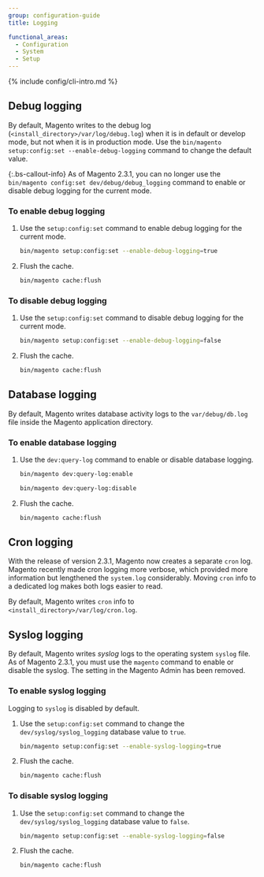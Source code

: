 ```yaml
---
group: configuration-guide
title: Logging

functional_areas:
  - Configuration
  - System
  - Setup
---
```


{% include config/cli-intro.md %}

## Debug logging

By default, Magento writes to the debug log (`<install_directory>/var/log/debug.log`) when it is in default or develop mode, but not when it is in production mode. Use the `bin/magento setup:config:set --enable-debug-logging` command to change the default value.

 {:.bs-callout-info}
As of Magento 2.3.1, you can no longer use the `bin/magento config:set dev/debug/debug_logging` command to enable or disable debug logging for the current mode.

### To enable debug logging

1. Use the `setup:config:set` command to enable debug logging for the current mode.

   ```bash
   bin/magento setup:config:set --enable-debug-logging=true
   ```

1. Flush the cache.

   ```bash
   bin/magento cache:flush
   ```

### To disable debug logging

1. Use the `setup:config:set` command to disable debug logging for the current mode.

   ```bash
   bin/magento setup:config:set --enable-debug-logging=false
   ```

1. Flush the cache.

   ```bash
   bin/magento cache:flush
   ```

## Database logging

By default, Magento writes database activity logs to the `var/debug/db.log` file inside the Magento application directory.

### To enable database logging

1. Use the `dev:query-log` command to enable or disable database logging.

   ```bash
   bin/magento dev:query-log:enable
   ```

   ```bash
   bin/magento dev:query-log:disable
   ```

1. Flush the cache.

   ```bash
   bin/magento cache:flush
   ```

## Cron logging

With the release of version 2.3.1, Magento now creates a separate `cron` log. \
Magento recently made cron logging more verbose, which provided more information but lengthened the `system.log` considerably.
Moving `cron` info to a dedicated log makes both logs easier to read.

By default, Magento writes `cron` info to `<install_directory>/var/log/cron.log`.

## Syslog logging

By default, Magento writes _syslog_ logs to the operating system `syslog` file.
As of Magento 2.3.1, you must use the `magento` command to enable or disable the syslog.
The setting in the Magento Admin has been removed.

### To enable syslog logging

Logging to `syslog` is disabled by default.

1. Use the `setup:config:set` command to change the `dev/syslog/syslog_logging` database value to `true`.

   ```bash
   bin/magento setup:config:set --enable-syslog-logging=true
   ```

1. Flush the cache.

   ```bash
   bin/magento cache:flush
   ```

### To disable syslog logging

1. Use the `setup:config:set` command to change the `dev/syslog/syslog_logging` database value to `false`.

   ```bash
   bin/magento setup:config:set --enable-syslog-logging=false
   ```

1. Flush the cache.

   ```bash
   bin/magento cache:flush
   ```

